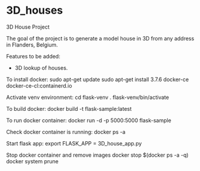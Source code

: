 # 3D_houses

3D House Project

The goal of the project is to generate a model house in 3D from any address in Flanders, Belgium.

Features to be added: 
* 3D lookup of houses.

To install docker:
sudo apt-get update
sudo apt-get install 3.7.6 docker-ce docker-ce-cl:containerd.io

Activate venv environment:
cd flask-venv
. flask-venv/bin/activate

To build docker:
docker build -t flask-sample:latest

To run docker container:
docker run -d -p 5000:5000 flask-sample

Check docker container is running:
docker ps -a

Start flask app:
export FLASK_APP = 3D_house_app.py

Stop docker container and remove images
docker stop $(docker ps -a -q)
docker system prune
